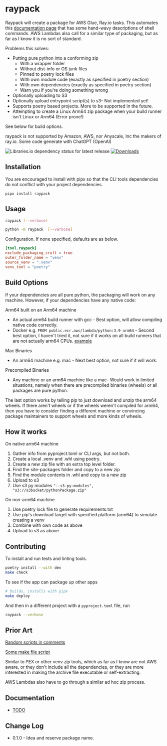 # raypack

Raypack will create a package for AWS Glue, Ray.io tasks. This automates
this [documentation page](https://docs.aws.amazon.com/glue/latest/dg/edit-script-ray-env-dependencies.html) that has
some hand-wavy descriptions of shell commands. AWS Lambdas also call for a similar type of packaging, but as far as I 
know it is no sort of standard.

Problems this solves:
- Putting pure python into a conforming zip
  - With a wrapper folder
  - Without dist-info or OS junk files
  - Pinned to poetry lock files
  - With own module code (exactly as specified in poetry section)
  - With own dependencies (exactly as specified in poetry section)
  - Warn you if you're doing something wrong
- Optionally uploading to S3
- Optionally upload entrypoint script(s) to s3- Not implemented yet!
- Supports poetry based projects. More to be supported in the future.
- Attempting to create a Linux Arm64 zip package when your build runner isn't Linux or Arm64 (Error prone!)

See below for build options.

raypack is not supported by Amazon, AWS, nor Anyscale, Inc the makers of ray.io. Some code generate with ChatGPT (OpenAI)

![Libraries.io dependency status for latest release](https://img.shields.io/librariesio/release/pypi/raypack) [![Downloads](https://pepy.tech/badge/raypack/month)](https://pepy.tech/project/raypack/month)

## Installation

You are encouraged to install with pipx so that the CLI tools dependencies do not conflict with your project
dependencies.

```shell
pipx install raypack
```

## Usage

```bash
raypack [--verbose]
```

```bash
python -m raypack  [--verbose]
```

Configuration. If none specified, defaults are as below.

```toml
[tool.raypack]
exclude_packaging_cruft = true
outer_folder_name = "venv"
source_venv = ".venv"
venv_tool = "poetry"
```


## Build Options

If your dependencies are all pure python, the packaging will work on any machine. However, if your dependencies have any native code:

Arm64 built on an Arm64 machine
- An actual arm64 build runner with gcc - Best option, will allow compiling native code correctly.
- Docker e.g. `FROM public.ecr.aws/lambda/python:3.9-arm64` - Second best option, I haven't tried it, not sure if it
  works on all build runners that are not actually arm64
  CPUs. [example](https://github.com/localstack-samples/multi-iac-devops/blob/11cd419c79758c2d33951fed8f8c72a1f78a68f5/devops-tooling/docker/Dockerfile.layer#L1)

Mac Binaries
- An arm64 machine e.g. mac - Next best option, not sure if it will work.

Precompiled Binaries
- Any machine or an arm64 machine like a mac- Would work in limited situations, namely when there are precompiled
  binaries (wheels) or all packages are pure python.

The last option works by telling pip to just download and unzip the arm64 wheels. If there aren't wheels or if the wheels
weren't compiled for arm64, then you have to consider finding a different machine or convincing package maintainers to support wheels and more kinds of wheels.

## How it works

On native arm64 machine
1. Gather info from pyproject.toml or CLI args, but not both.
2. Create a local .venv and .whl using poetry.
3. Create a new zip file with an extra top level folder.
4. Find the site-packages folder and copy to a new zip
5. Find the module contents in .whl and copy to a new zip
6. Upload to s3
7. Use s3 py modules `"--s3-py-modules", "s3://s3bucket/pythonPackage.zip"`

On non-arm64 machine
1. Use poetry lock file to generate requirements.txt
2. Use pip's download target with specified platform (arm64) to simulate creating a venv
3. Combine with own code as above
4. Upload to s3 as above

## Contributing

To install and run tests and linting tools.

```bash
poetry install --with dev
make check
```

To see if the app can package up other apps

```bash
# builds, installs with pipx
make deploy
```

And then in a different project with a `pyproject.toml` file, run
```bash
raypack --verbose
```

## Prior Art

[Random scripts in comments](https://github.com/python-poetry/poetry/issues/1937#issuecomment-983754739)

[Some make file script](https://github.com/bhavintandel/py-packager)

Similar to PEX or other venv zip tools, which as far as I know are not AWS aware, or they don't include all the
dependencies, or they are more interested in making the archive file executable or self-extracting.

AWS Lambdas also have to go through a similar ad hoc zip process.

## Documentation

- [TODO](https://github.com/matthewdeanmartin/raypack/blob/main/docs/TODO.md)

## Change Log

- 0.1.0 - Idea and reserve package name.